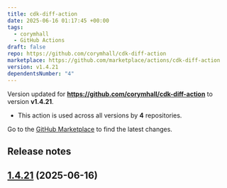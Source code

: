 ```yaml
---
title: cdk-diff-action
date: 2025-06-16 01:17:45 +00:00
tags:
  - corymhall
  - GitHub Actions
draft: false
repo: https://github.com/corymhall/cdk-diff-action
marketplace: https://github.com/marketplace/actions/cdk-diff-action
version: v1.4.21
dependentsNumber: "4"
---
```



Version updated for **https://github.com/corymhall/cdk-diff-action** to version **v1.4.21**.
- This action is used across all versions by **4** repositories.

Go to the [GitHub Marketplace](https://github.com/marketplace/actions/cdk-diff-action) to find the latest changes.

## Release notes


## [1.4.21](https://github.com/corymhall/cdk-diff-action/compare/v1.4.20...v1.4.21) (2025-06-16)


